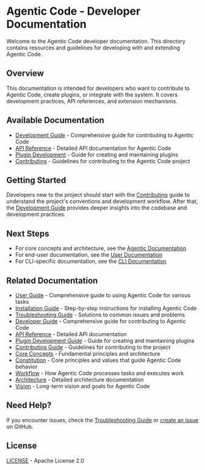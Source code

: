 # Agentic Code - Developer Documentation

Welcome to the Agentic Code developer documentation. This directory contains resources and guidelines for developing with and extending Agentic Code.

## Overview

This documentation is intended for developers who want to contribute to Agentic Code, create plugins, or integrate with the system. It covers development practices, API references, and extension mechanisms.

## Available Documentation

- [Development Guide](./development-guide.md) - Comprehensive guide for contributing to Agentic Code
- [API Reference](./api-reference.md) - Detailed API documentation for Agentic Code
- [Plugin Development](./plugin-development.md) - Guide for creating and maintaining plugins
- [Contributing](./contributing.md) - Guidelines for contributing to the Agentic Code project

## Getting Started

Developers new to the project should start with the [Contributing](./contributing.md) guide to understand the project's conventions and development workflow. After that, the [Development Guide](./development-guide.md) provides deeper insights into the codebase and development practices.

## Next Steps

- For core concepts and architecture, see the [Agentic Documentation](../agentic/README.md)
- For end-user documentation, see the [User Documentation](../user/README.md)
- For CLI-specific documentation, see the [CLI Documentation](../cli/README.md)

## Related Documentation

- [User Guide](../user/user-guide.md) - Comprehensive guide to using Agentic Code for various tasks
- [Installation Guide](../user/installation.md) - Step-by-step instructions for installing Agentic Code
- [Troubleshooting Guide](../user/troubleshooting.md) - Solutions to common issues and problems
- [Developer Guide](../developer/development-guide.md) - Comprehensive guide for contributing to Agentic Code
- [API Reference](../developer/api-reference.md) - Detailed API documentation
- [Plugin Development Guide](../developer/plugin-development.md) - Guide for creating and maintaining plugins
- [Contributing Guide](../developer/contributing.md) - Guidelines for contributing to the project
- [Core Concepts](../agentic/README.md) - Fundamental principles and architecture
- [Constitution](../agentic/constitution.md) - Core principles and values that guide Agentic Code behavior
- [Workflow](../agentic/workflow.md) - How Agentic Code processes tasks and executes work
- [Architecture](../agentic/architecture.md) - Detailed architecture documentation
- [Vision](../agentic/vision.md) - Long-term vision and goals for Agentic Code

## Need Help?

If you encounter issues, check the [Troubleshooting Guide](../user/troubleshooting.md) or [create an issue](https://github.com/lfgranja/agentic-code/issues) on GitHub.

## License

[LICENSE](../LICENSE) - Apache License 2.0